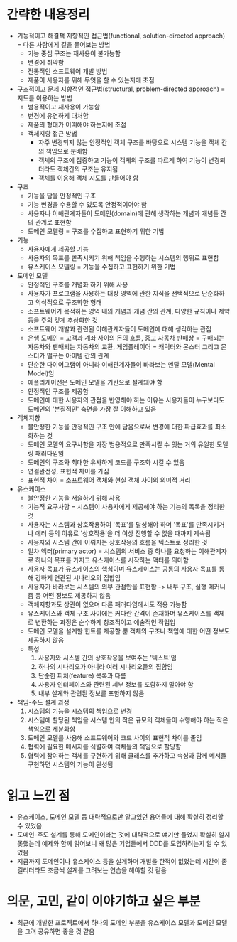 # 간략한 내용정리
- 기능적이고 해결책 지향적인 접근법(functional, solution-directed approach) = 다른 사람에게 길을 물어보는 방법
    - 기능 중심 구조는 재사용이 불가능함
    - 변경에 취약함
    - 전통적인 소프트웨어 개발 방법
    - 제품이 사용자를 위해 무엇을 할 수 있는지에 초점
- 구조적이고 문제 지향적인 접근법(structural, problem-directed approach) = 지도를 이용하는 방법
    - 범용적이고 재사용이 가능함
    - 변경에 유연하게 대처함
    - 제품의 형태가 어떠해야 하는지에 초점
    - 객체지향 접근 방법
        - 자주 변경되지 않는 안정적인 객체 구조를 바탕으로 시스템 기능을 객체 간의 책임으로 분배함
        - 객체의 구조에 집중하고 기능이 객체의 구조를 따르게 하여 기능이 변경되더라도 객체간의 구조는 유지됨
        - 객체를 이용해 객체 지도를 만들어야 함
- 구조
    - 기능을 담을 안정적인 구조
    - 기능 변경을 수용할 수 있도록 안정적이어야 함
    - 사용자나 이해관계자들이 도메인(domain)에 관해 생각하는 개념과 개념들 간의 관계로 표현함
    - 도메인 모델링 = 구조를 수집하고 표현하기 위한 기법
- 기능
    - 사용자에게 제공할 기능
    - 사용자의 목표를 만족시키기 위해 책임을 수행하는 시스템의 행위로 표현함
    - 유스케이스 모델링 = 기능을 수집하고 표현하기 위한 기법
- 도메인 모델
    - 안정적인 구조를 개념화 하기 위해 사용
    - 사용자가 프로그램을 사용하는 대상 영역에 관한 지식을 선택적으로 단순화하고 의식적으로 구조화한 형태
    - 소프트웨어가 목적하는 영역 내의 개념과 개념 간의 관계, 다양한 규칙이나 제약 등을 주의 깊게 추상화한 것
    - 소프트웨어 개발과 관련된 이해관계자들이 도메인에 대해 생각하는 관점
    - 은행 도메인 = 고객과 계좌 사이의 돈의 흐름, 중고 자동차 판매상 = 구매되는 자동차와 팬매되는 자동차의 교환, 게임플레이어 = 캐릭터와 몬스터 그리고 몬스터가 떨구는 아이템 간의 관계
    - 단순한 다이어그램이 아니라 이해관계자들이 바라보는 멘탈 모델(Mental Model)임
    - 애플리케이션은 도메인 모델을 기반으로 설계돼야 함
    - 안정적인 구조를 제공함
    - 도메인에 대한 사용자의 관점을 반영해야 하는 이유는 사용자들이 누구보다도 도메인의 '본질적인' 측면을 가장 잘 이해하고 있음
- 객체지향
    - 불안정한 기능을 안정적인 구조 안에 담음으로써 변경에 대한 파급효과를 최소화하는 것
    - 도메인 모델의 요구사항을 가장 범용적으로 만족시킬 수 잇는 거의 유일한 모델링 패러다임임
    - 도메인의 구조와 최대한 유사하게 코드를 구조화 시킬 수 있음
    - 연결완전성, 표현적 차이를 가짐
    - 표현적 차이 = 소프트웨어 객체와 현실 객체 사이의 의미적 거리
- 유스케이스
    - 불안정한 기능을 서술하기 위해 사용
    - 기능적 요구사항 = 시스템이 사용자에게 제공해야 하는 기능의 목록을 정리한 것
    - 사용자는 시스템과 상호작용하여 '목표'를 달성해야 하며 '목표'를 만족시키거나 에러 등의 이유로 '상호작용'을 더 이상 진행할 수 없을 때까지 계속됨
    - 사용자와 시스템 간에 이뤄지는 상호작용의 흐름을 텍스트로 정리한 것
    - 일차 액터(primary actor) = 시스템의 서비스 중 하나를 요청하는 이해관계자로 하나의 목표를 가지고 유스케이스를 시작하는 액터를 의미함
    - 사용자 목표가 유스케이스의 핵심이며 유스케이스는 공통의 사용자 목표를 통해 강하게 연관된 시나리오의 집합임
    - 사용자가 바라보는 시스템의 외부 관점만을 표현함 -> 내부 구조, 실행 메커니즘 등 어떤 정보도 제공하지 않음
    - 객체지향과도 상관이 없으며 다른 패러다임에서도 적용 가능함
    - 유스케이스와 객체 구조 사이에는 커다란 간격이 존재하며 유스케이스를 객체로 변환하는 과정은 순수하게 창조적이고 예술적인 작업임
    - 도메인 모델을 설계할 힌트를 제공할 뿐 객체의 구조나 책임에 대한 어떤 정보도 제공하지 않음
    - 특성
        1. 사용자와 시스템 간의 상호작용을 보여주는 '텍스트'임
        2. 하나의 시나리오가 아니라 여러 시나리오들의 집함임
        3. 단순한 피처(feature) 목록과 다름
        4. 사용자 인터페이스와 관련된 세부 정보를 포함하지 말아야 함
        5. 내부 설계와 관련된 정보를 포함하지 않음
- 책임-주도 설계 과정
    1. 시스템의 기능을 시스템의 책임으로 변경
    2. 시스템에 할당된 책임을 시스템 안의 작은 규모의 객체들이 수행해야 하는 작은 책임으로 세분화함
    3. 도메인 모델를 사용해 소프트웨어와 코드 사이의 표현적 차이를 줄임
    4. 협력에 필요한 메시지를 식별하여 객체들의 책임으로 할당함
    5. 협력에 참여하는 객체를 구현하기 위해 클래스를 추가하고 속성과 함께 메서들 구현하면 시스템의 기능이 완성됨
    
# 읽고 느낀 점
- 유스케이스, 도메인 모델 등 대략적으로만 알고있던 용어들에 대해 확실히 정리할 수 있었음
- 도메인-주도 설계를 통해 도메인이라는 것에 대략적으로 얘기만 들었지 확실히 알지 못했는데 예제와 함께 읽어보니 왜 많은 기업들에서 DDD를 도입하려는지 알 수 있었음
- 지금까지 도메인이나 유스케이스 등을 설계하며 개발을 한적이 없었는데 시간이 좀 걸리더라도 조금씩 설계를 그려보는 연습을 해야할 것 같음

# 의문, 고민, 같이 이야기하고 싶은 부분
- 최근에 개발한 프로젝트에서 하나의 도메인 부분을 유스케이스 모델과 도메인 모델을 그려 공유하면 좋을 것 같음